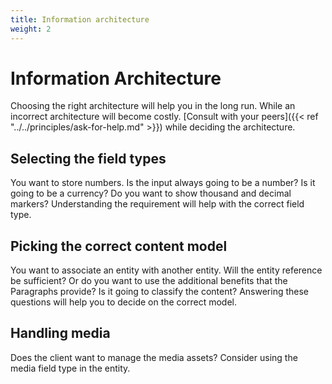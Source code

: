 ```yaml
---
title: Information architecture
weight: 2
---
```


# Information Architecture

Choosing the right architecture will help you in the long run. While an incorrect architecture will become costly. [Consult with your peers]({{< ref "../../principles/ask-for-help.md" >}}) while deciding the architecture.

## Selecting the field types

You want to store numbers. Is the input always going to be a number? Is it going to be a currency? Do you want to show thousand and decimal markers? Understanding the requirement will help with the correct field type.

## Picking the correct content model

You want to associate an entity with another entity. Will the entity reference be sufficient? Or do you want to use the additional benefits that the Paragraphs provide? Is it going to classify the content? Answering these questions will help you to decide on the correct model.

## Handling media

Does the client want to manage the media assets? Consider using the media field type in the entity.
